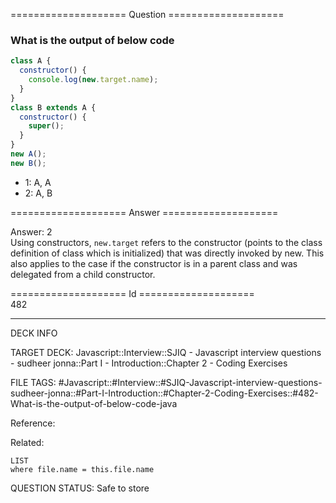==================== Question ====================  

### What is the output of below code

```javascript
class A {
  constructor() {
    console.log(new.target.name);
  }
}
class B extends A {
  constructor() {
    super();
  }
}
new A();
new B();
```

- 1: A, A
- 2: A, B  

==================== Answer ====================  

Answer: 2  
Using constructors, `new.target` refers to the constructor (points to the class
definition of class which is initialized) that was directly invoked by new. This
also applies to the case if the constructor is in a parent class and was
delegated from a child constructor.

==================== Id ====================  
482
<!--ID: 1707879798108-->

---

DECK INFO

TARGET DECK: Javascript::Interview::SJIQ - Javascript interview questions - sudheer jonna::Part I - Introduction::Chapter 2 - Coding Exercises

FILE TAGS: #Javascript::#Interview::#SJIQ-Javascript-interview-questions-sudheer-jonna::#Part-I-Introduction::#Chapter-2-Coding-Exercises::#482-What-is-the-output-of-below-code-java

Reference:

Related:

```dataview
LIST
where file.name = this.file.name
```
QUESTION STATUS: Safe to store
